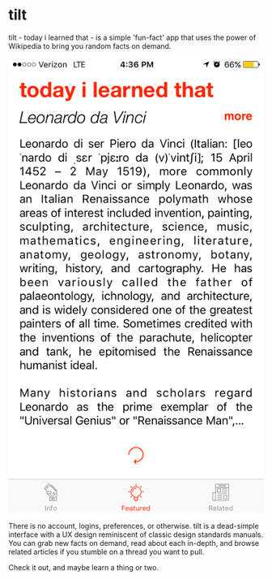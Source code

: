 # tilt

tilt - today i learned that - is a simple 'fun-fact' app that uses the power of Wikipedia to bring you random facts on demand.

![main screenshot leonardo divinci](/images/fact-screen-2.png)

There is no account, logins, preferences, or otherwise.  tilt is a dead-simple interface with a UX design reminiscent of classic design standards manuals.  You can grab new facts on demand, read about each in-depth, and browse related articles if you stumble on a thread you want to pull.

Check it out, and maybe learn a thing or two.
